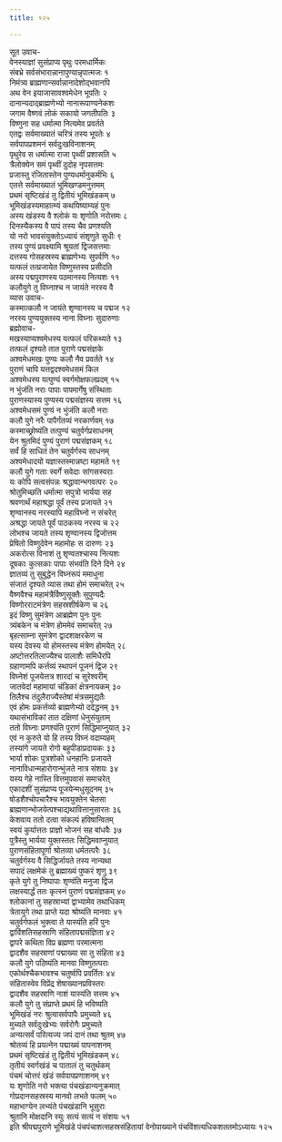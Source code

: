 ```yaml
---
title: १२५

---
```

सूत उवाच-  
वेनस्याज्ञां सुसंप्राप्य पृथुः परमधार्मिकः  
संबभ्रे सर्वसंभारान्नानापुण्यान्नृपात्मजः १  
निमंत्र्य ब्राह्मणान्सर्वान्नानादेशोद्भवानपि  
अथ वेन इयाजासावश्वमेधेन भूपतिः २  
दानान्यदाद्ब्राह्मणेभ्यो नानारूपाण्यनेकशः  
जगाम वैष्णवं लोकं सकायो जगतीपतिः ३  
विष्णुना सह धर्मात्मा नित्यमेव प्रवर्तते  
एतद्वः सर्वमाख्यातं चरित्रं तस्य भूपतेः ४  
सर्वपापप्रशमनं सर्वदुःखविनाशनम्  
पृथुरेव स धर्मात्मा राजा पृथ्वीं प्रशासति ५  
त्रैलोक्येन समं पृथ्वीं दुदोह नृपसत्तमः  
प्रजास्तु रंजितास्तेन पुण्यधर्मानुकर्मभिः ६  
एतत्ते सर्वमाख्यातं भूमिखण्डमनुत्तमम्  
प्रथमं सृष्टिखंडं तु द्वितीयं भूमिखंडकम् ७  
भूमिखंडस्यमाहात्म्यं कथयिष्याम्यहं पुनः  
अस्य खंडस्य वै श्लोकं यः शृणोति नरोत्तमः ८  
दिनस्यैकस्य वै पापं तस्य चैव प्रणश्यति  
यो नरो भावसंयुक्तोऽध्यायं संशृणुते सुधीः ९  
तस्य पुण्यं प्रवक्ष्यामि श्रूयतां द्विजसत्तमाः  
दत्तस्य गोसहस्रस्य ब्राह्मणेभ्यः सुपर्वणि १०  
यत्फलं तत्प्रजायेत विष्णुस्तस्य प्रसीदति  
अस्य पद्मपुराणस्य पठमानस्य नित्यशः ११  
कलौयुगे तु विघ्नाश्च न जायंते नरस्य वै  
व्यास उवाच-  
कस्मात्कलौ न जायंते शृण्वानस्य च पद्मज १२  
नरस्य पुण्ययुक्तस्य नाना विघ्नाः सुदारुणाः  
ब्रह्मोवाच-  
मखस्याप्यश्वमेधस्य यत्फलं परिकथ्यते १३  
तत्फलं दृश्यते तात पुराणे पद्मसंज्ञके  
अश्वमेधमखः पुण्यः कलौ नैव प्रवर्तते १४  
पुराणं चापि यत्तद्वदश्वमेधसमं किल  
अश्वमेधस्य यत्पुण्यं स्वर्गमोक्षफलप्रदम् १५  
न भुंजंति नराः पापाः पापमार्गेषु संस्थिताः  
पुराणस्यास्य पुण्यस्य पद्मसंज्ञस्य सत्तम १६  
अश्वमेधसमं पुण्यं न भुंजंति कलौ नराः  
कलौ युगे नरैः पापैर्गंतव्यं नरकार्णवम् १७  
कस्माच्छ्रोष्यंति तत्पुण्यं चतुर्वर्गप्रसाधनम्  
येन श्रुतमिदं पुण्यं पुराणं पद्मसंज्ञकम् १८  
सर्वं हि साधितं तेन चतुर्वर्गस्य साधनम्  
अश्वमेधादयो यज्ञास्तस्मान्नष्टा महामते १९  
कलौ युगे गताः स्वर्गे सवेदाः सांगसस्वराः  
यः कोपि सत्वसंपन्नः श्रद्धावान्भगवत्परः २०  
श्रोतुमिच्छति धर्मात्मा सपुत्रो भार्यया सह  
श्रवणार्थं महाश्रद्धा पूर्वं तस्य प्रजायते २१  
शृण्वानस्य नरस्यापि महाविघ्नो न संचरेत्  
अश्रद्धा जायते पूर्वं पाठकस्य नरस्य च २२  
लोभश्च जायते तस्य शृण्वानस्य द्विजोत्तम  
प्रेषितो विष्णुदेवेन महामोहः स दारुणः २३  
अकरोत्स विनाशं तु शृण्वतश्चास्य नित्यशः  
दूषकाः कुत्सकाः पापाः संभवंति दिने दिने २४  
ज्ञातव्यं तु सुबुद्धेन विघ्नरूपं ममाधुना  
संजातं दृश्यते व्यास तथा होमं समाचरेत् २५  
वैष्णवैश्च महामंत्रैर्विष्णुसूक्तैः सुपुण्यदैः  
विष्णोरराटमंत्रेण सहस्रशीर्षकेण च २६  
इदं विष्णु सुमंत्रेण आब्रह्मेण पुनः पुनः  
त्र्यंबकेन च मंत्रेण होममेवं समाचरेत् २७  
बृहत्साम्ना सुमंत्रेण द्वादशाक्षरकेण च  
यस्य देवस्य यो होमस्तस्य मंत्रेण होमयेत् २८  
अष्टोत्तरतिलाज्यैश्च पालाशैः समिधैरपि  
ग्रहाणामपि कर्त्तव्यं स्थापनं पूजनं द्विज २९  
विघ्नेशं पूजयेत्तत्र शारदां च सुरेश्वरीम्  
जातवेदां महामायां चंडिकां क्षेत्रनायकम् ३०  
तिलैश्च तंदुलैराज्यैस्तेषां मंत्रसमुद्यतैः  
एवं होमः प्रकर्त्तव्यो ब्राह्मणेभ्यो ददेद्धनम् ३१  
यथासंभाविकां तात दक्षिणां धेनुसंयुताम्  
ततो विघ्नाः प्रणश्यंति पुराणं सिद्धिमाप्नुयात् ३२  
एवं न कुरुते यो हि तस्य विघ्नं वदाम्यहम्  
तस्यांगे जायते रोगो बहुपीडाप्रदायकः ३३  
भार्या शोकः पुत्रशोको धनहानिः प्रजायते  
नानाविधान्महारोगान्भुंजते नात्र संशयः ३४  
यस्य गेहे नास्ति वित्तमुपवासं समाचरेत्  
एकादशीं सुसंप्राप्य पूजयेन्मधुसूदनम् ३५  
षोडशैश्चोपचारैश्च भावयुक्तेन चेतसा  
ब्राह्मणान्भोजयेत्पश्चाद्यथावित्तानुसारतः ३६  
केशवाय ततो दत्वा संकल्पं हविषान्वितम्  
स्वयं कुर्यात्ततः प्राज्ञो भोजनं सह बांधवैः ३७  
पुत्रैस्तु भार्यया युक्तस्ततः सिद्धिमवाप्नुयात्  
पुराणसंहितापूर्णा श्रोतव्या धर्मतत्परैः ३८  
चतुर्वर्गस्य वै सिद्धिर्जायते तस्य नान्यथा  
सपादं लक्षमेकं तु ब्रह्माख्यं पुष्करं शृणु ३९  
कृते युगे तु निष्पापाः शृण्वंति मनुजा द्विज  
लक्षस्यार्द्धं ततः कृत्स्नं पुराणं पद्मसंज्ञकम् ४०  
श्लोकानां तु सहस्राभ्यां द्वाभ्यामेव तथाधिकम्  
त्रेतायुगे तथा प्राप्ते यदा श्रोष्यंति मानवाः ४१  
चतुर्वर्गफलं भुक्त्वा ते यास्यंति हरिं पुनः  
द्वाविंशतिसहस्राणि संहितापद्मसंज्ञिता ४२  
द्वापरे कथिता विप्र ब्रह्मणा परमात्मना  
द्वादशैव सहस्राणां पद्माख्या सा तु संहिता ४३  
कलौ युगे पठिष्यंति मानवा विष्णुतत्पराः  
एकोर्थश्चैकभावश्च चतुर्ष्वपि प्रवर्तितः ४४  
संहितास्वेव विप्रेंद्र शेषाख्यानप्रविस्तरः  
द्वादशैव सहस्राणि नाशं यास्यंति सत्तम ४५  
कलौ युगे तु संप्राप्ते प्रथमं हि भविष्यति  
भूमिखंडं नरः श्रुत्वासर्वपापैः प्रमुच्यते ४६  
मुच्यते सर्वदुःखेभ्यः सर्वरोगैः प्रमुच्यते  
अन्यत्सर्वं परित्यज्य जपं दानं तथा श्रुतम् ४७  
श्रोतव्यं हि प्रयत्नेन पद्माख्यं पापनाशनम्  
प्रथमं सृष्टिखंडं तु द्वितीयं भूमिखंडकम् ४८  
तृतीयं स्वर्गखंडं च पातालं तु चतुर्थकम्  
पंचमं चोत्तरं खंडं सर्वपापप्रणाशनम् ४९  
यः शृणोति नरो भक्त्या पंचखंडान्यनुक्रमात्  
गोप्रदानसहस्रस्य मानवो लभते फलम् ५०  
महाभाग्येन लभ्यंते पंचखंडानि भूसुराः  
श्रुतानि मोक्षदानि स्युः सत्यं सत्यं न संशयः ५१  
इति श्रीपद्मपुराणे भूमिखंडे पंचपंचाशत्सहस्रसंहितायां वेनोपाख्याने पंचविंशत्यधिकशततमोऽध्यायः १२५